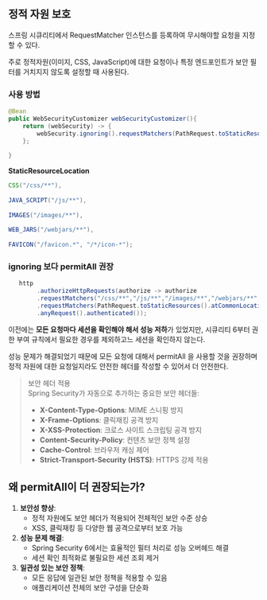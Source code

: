 ## 정적 자원 보호
스프링 시큐리티에서 RequestMatcher 인스턴스를 등록하여 무시해야할 요청을 지정할 수 있다.  
  
주로 정적자원(이미지, CSS, JavaScript)에 대한 요청이나 특정 엔드포인트가 보안 필터를 거치지지 않도록 설정할 때 사용된다.  
  
### 사용 방법
```java
@Bean
public WebSecurityCustomizer webSecurityCustomizer(){
    return (webSecurity) -> {
        webSecurity.ignoring().requestMatchers(PathRequest.toStaticResources().atCommonLocations());
    };
    
}


```
  
**StaticResourceLocation**  
```java 
CSS("/css/**"),
    
JAVA_SCRIPT("/js/**"),
    
IMAGES("/images/**"),
    
WEB_JARS("/webjars/**"),
    
FAVICON("/favicon.*", "/*/icon-*");

```
  
### ignoring 보다 permitAll 권장
```java
   http
        .authorizeHttpRequests(authorize -> authorize
        .requestMatchers("/css/**","/js/**","/images/**","/webjars/**","/favicon.*", "/*/icon-*").permitAll()
        .requestMatchers(PathRequest.toStaticResources().atCommonLocations()).permitAll()
        .anyRequest().authenticated());
```
이전에는 **모든 요청마다 세션을 확인해야 해서 성능 저하**가 있었지만, 시큐리티 6부터 권한 부여 규칙에서 필요한 경우를 제외하고느 세션을 확인하지 않는다.  
  
성능 문제가 해결되었기 때문에 모든 요청에 대해서 permitAll 을 사용할 것을 권장하며 정적 자원에 대한 요청일지라도 안전한 헤더를 작성할 수 있어서 더 안전한다.

>  보안 헤더 적용  
> Spring Security가 자동으로 추가하는 중요한 보안 헤더들:  
> - **X-Content-Type-Options**: MIME 스니핑 방지
> - **X-Frame-Options**: 클릭재킹 공격 방지
> - **X-XSS-Protection**: 크로스 사이트 스크립팅 공격 방지
> - **Content-Security-Policy**: 컨텐츠 보안 정책 설정
> - **Cache-Control**: 브라우저 캐싱 제어
> - **Strict-Transport-Security (HSTS)**: HTTPS 강제 적용  

## 왜 permitAll이 더 권장되는가?

1. **보안성 향상**:
    - 정적 자원에도 보안 헤더가 적용되어 전체적인 보안 수준 상승
    - XSS, 클릭재킹 등 다양한 웹 공격으로부터 보호 가능
2. **성능 문제 해결**:
    - Spring Security 6에서는 효율적인 필터 처리로 성능 오버헤드 해결
    - 세션 확인 최적화로 불필요한 세션 조회 제거
3. **일관성 있는 보안 정책**:
    - 모든 응답에 일관된 보안 정책을 적용할 수 있음
    - 애플리케이션 전체의 보안 구성을 단순화



